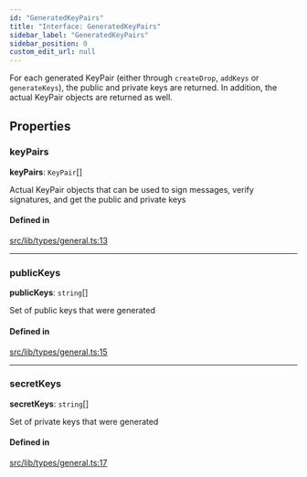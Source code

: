 ```yaml
---
id: "GeneratedKeyPairs"
title: "Interface: GeneratedKeyPairs"
sidebar_label: "GeneratedKeyPairs"
sidebar_position: 0
custom_edit_url: null
---
```


For each generated KeyPair (either through `createDrop`, `addKeys` or `generateKeys`), the public and private keys are returned.
In addition, the actual KeyPair objects are returned as well.

## Properties

### keyPairs

 **keyPairs**: `KeyPair`[]

Actual KeyPair objects that can be used to sign messages, verify signatures, and get the public and private keys

#### Defined in

[src/lib/types/general.ts:13](https://github.com/keypom/keypom-js/blob/44ee5c18/src/lib/types/general.ts#L13)

___

### publicKeys

 **publicKeys**: `string`[]

Set of public keys that were generated

#### Defined in

[src/lib/types/general.ts:15](https://github.com/keypom/keypom-js/blob/44ee5c18/src/lib/types/general.ts#L15)

___

### secretKeys

 **secretKeys**: `string`[]

Set of private keys that were generated

#### Defined in

[src/lib/types/general.ts:17](https://github.com/keypom/keypom-js/blob/44ee5c18/src/lib/types/general.ts#L17)

